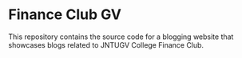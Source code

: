 # Finance Club GV

This repository contains the source code for a blogging website that showcases blogs related to JNTUGV College Finance Club.

